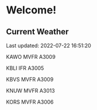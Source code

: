 # Welcome!

## Current Weather

Last updated: 2022-07-22 16:51:20

KAWO MVFR A3009

KBLI IFR A3005

KBVS MVFR A3009

KNUW MVFR A3013

KORS MVFR A3006


